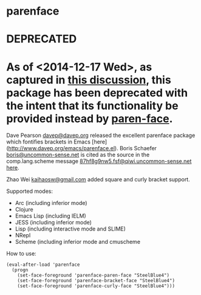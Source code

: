 parenface
=========
# DEPRECATED

As of <span class="timestamp-wrapper"><span class="timestamp">&lt;2014-12-17 Wed&gt;</span></span>, as captured in [this discussion](https://github.com/grettke/parenface/pull/8#issuecomment-67304172), this package **has been deprecated** with the intent that its functionality be provided instead by [paren-face](https://github.com/tarsius/paren-face).
=========
Dave Pearson <davep@davep.org> released the excellent parenface package which
fontifies brackets in Emacs [here] (http://www.davep.org/emacs/parenface.el).
Boris Schaefer <boris@uncommon-sense.net> is cited as the source in the
comp.lang.scheme message <87hf8g9nw5.fsf@qiwi.uncommon-sense.net>
[here](http://www.davep.org/emacs/).

Zhao Wei <kaihaosw@gmail.com> added square and curly bracket support.

Supported modes:

* Arc (including inferior mode)
* Clojure
* Emacs Lisp (including IELM)
* JESS (including inferior mode)
* Lisp (including interactive mode and SLIME)
* NRepl
* Scheme (including inferior mode and cmuscheme

How to use:

    (eval-after-load 'parenface
      (progn
        (set-face-foreground 'parenface-paren-face "SteelBlue4")
        (set-face-foreground 'parenface-bracket-face "SteelBlue4")
        (set-face-foreground 'parenface-curly-face "SteelBlue4")))
